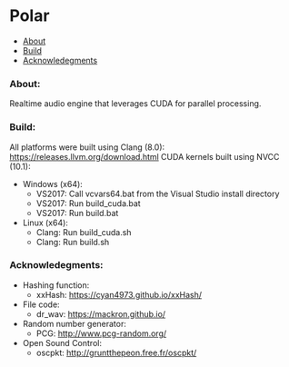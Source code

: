 # Polar

- [About](#about)
- [Build](#build)
- [Acknowledegments](#acknowledgements)

### About: <a name="about"></a>

Realtime audio engine that leverages CUDA for parallel processing.

### Build: <a name="build"></a>

All platforms were built using Clang (8.0): https://releases.llvm.org/download.html
CUDA kernels built using NVCC (10.1): 

- Windows (x64):
    - VS2017: Call vcvars64.bat from the Visual Studio install directory
    - VS2017: Run build_cuda.bat
    - VS2017: Run build.bat
- Linux (x64):
    - Clang: Run build_cuda.sh
    - Clang: Run build.sh

### Acknowledegments: <a name="acknowledgements"></a>

- Hashing function:
    - xxHash: https://cyan4973.github.io/xxHash/
- File code:
    - dr_wav: https://mackron.github.io/
- Random number generator:
    - PCG: http://www.pcg-random.org/
- Open Sound Control:
    - oscpkt: http://gruntthepeon.free.fr/oscpkt/